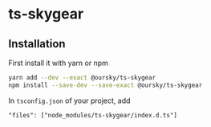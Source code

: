 # ts-skygear

## Installation

First install it with yarn or npm

```sh
yarn add --dev --exact @oursky/ts-skygear
npm install --save-dev --save-exact @oursky/ts-skygear
```

In `tsconfig.json` of your project, add
```
"files": ["node_modules/ts-skygear/index.d.ts"]
```
